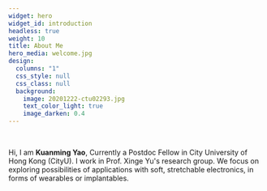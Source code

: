 ```yaml
---
widget: hero
widget_id: introduction
headless: true
weight: 10
title: About Me
hero_media: welcome.jpg
design:
  columns: "1"
  css_style: null
  css_class: null
  background:
    image: 20201222-ctu02293.jpg
    text_color_light: true
    image_darken: 0.4
---
```

<br>

H﻿i, I am **Kuanming Yao**, Currently a Postdoc Fellow in City University of Hong Kong (CityU). I work in Prof. Xinge Yu's research group. We focus on exploring possibilities of applications with soft, stretchable electronics, in forms of wearables or implantables.